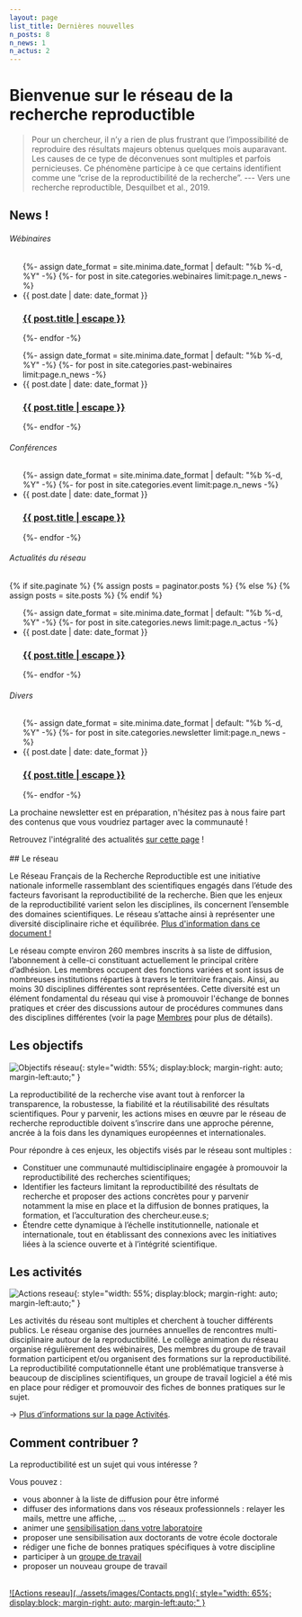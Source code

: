 ```yaml
---
layout: page
list_title: Dernières nouvelles
n_posts: 8
n_news: 1
n_actus: 2
---
```


# Bienvenue sur le réseau de la recherche reproductible

> Pour un chercheur, il n’y a rien de plus frustrant que l’impossibilité de reproduire des résultats majeurs obtenus quelques mois auparavant. Les causes de ce type de déconvenues sont multiples et parfois pernicieuses. Ce phénomène participe à ce que certains identifient comme une “crise de la reproductibilité de la recherche”. --- Vers une recherche reproductible, Desquilbet et al., 2019.

<!--
![Actions reseau](../assets/images/banniere_web.png){: style="width: 50%; display:block; margin-right: auto; margin-left:auto;" }
-->

## News !

<div class="news">
<h6>  Wébinaires </h6>
  <ul class="post-list">
   {%- assign date_format = site.minima.date_format | default: "%b %-d, %Y" -%}
     {%- for post in site.categories.webinaires limit:page.n_news -%}
      <li>
        <span class="post-meta">{{ post.date | date: date_format }}</span>
        <h3>
          <a class="post-link" href="{{ post.url | relative_url }}">
            {{ post.title | escape }}
          </a>
        </h3>
      </li>
   {%- endfor -%}
  </ul>
  <ul class="post-list">
   {%- assign date_format = site.minima.date_format | default: "%b %-d, %Y" -%}
     {%- for post in site.categories.past-webinaires limit:page.n_news -%}
      <li>
        <span class="post-meta">{{ post.date | date: date_format }}</span>
        <h3>
          <a class="post-link" href="{{ post.url | relative_url }}">
            {{ post.title | escape }}
          </a>
        </h3>
      </li>
   {%- endfor -%}
  </ul>


<h6>Conférences </h6>
<ul class="post-list">
 {%- assign date_format = site.minima.date_format | default: "%b %-d, %Y" -%}
   {%- for post in site.categories.event limit:page.n_news -%}
    <li>
      <span class="post-meta">{{ post.date | date: date_format }}</span>
      <h3>
        <a class="post-link" href="{{ post.url | relative_url }}">
          {{ post.title | escape }}
        </a>
      </h3>
    </li>
 {%- endfor -%}
</ul>

<h6>Actualités du réseau</h6>

{% if site.paginate %}
  {% assign posts = paginator.posts %}
{% else %}
  {% assign posts = site.posts %}
{% endif %}

<ul class="post-list">
 {%- assign date_format = site.minima.date_format | default: "%b %-d, %Y" -%}
   {%- for post in site.categories.news limit:page.n_actus -%}
    <li>
      <span class="post-meta">{{ post.date | date: date_format }}</span>
      <h3>
        <a class="post-link" href="{{ post.url | relative_url }}">
          {{ post.title | escape }}
        </a>
      </h3>
    </li>
 {%- endfor -%}
</ul>

<h6>Divers</h6>

<ul class="post-list">
 {%- assign date_format = site.minima.date_format | default: "%b %-d, %Y" -%}
   {%- for post in site.categories.newsletter limit:page.n_news -%}
    <li>
      <span class="post-meta">{{ post.date | date: date_format }}</span>
      <h3>
        <a class="post-link" href="{{ post.url | relative_url }}">
          {{ post.title | escape }}
        </a>
      </h3>
    </li>
 {%- endfor -%}
</ul>


La prochaine newsletter est en préparation, n'hésitez pas à nous faire part des contenus que vous voudriez partager avec la communauté !

<div class="news2"> Retrouvez l'intégralité des actualités <a href="{{activities | relative_url}}/activities/">sur cette page</a> !</div>
</div>

<br>
## Le réseau

Le Réseau Français de la Recherche Reproductible est une initiative nationale informelle rassemblant des scientifiques engagés dans l’étude des facteurs favorisant la reproductibilité de la recherche. Bien que les enjeux de la reproductibilité varient selon les disciplines, ils concernent l’ensemble des domaines scientifiques. Le réseau s’attache ainsi à représenter une diversité disciplinaire riche et équilibrée.
[Plus d'information dans ce document !](assets/pdfs/presentation.pdf)

Le réseau compte environ 260 membres inscrits à sa liste de diffusion, l’abonnement à celle-ci constituant actuellement le principal critère d’adhésion. Les membres occupent des fonctions variées et sont issus de nombreuses institutions réparties à travers le territoire français. Ainsi, au moins 30 disciplines différentes sont représentées. Cette diversité est un élément fondamental du réseau qui vise à promouvoir l'échange de bonnes pratiques et créer des discussions autour de procédures communes dans des disciplines différentes (voir la page [Membres](/community/) pour plus de détails).



## Les objectifs

![Objectifs réseau](../assets/images/objectifs_recherche-repro-fr.png){: style="width: 55%; display:block; margin-right: auto; margin-left:auto;" }


La reproductibilité de la recherche vise avant tout à renforcer la transparence, la robustesse, la fiabilité et la réutilisabilité des résultats scientifiques. Pour y parvenir, les actions mises en œuvre par le réseau de recherche reproductible doivent s’inscrire dans une approche pérenne, ancrée à la fois dans les dynamiques européennes et internationales.

Pour répondre à ces enjeux, les objectifs visés par le réseau sont multiples :

* Constituer une communauté multidisciplinaire engagée à promouvoir la reproductibilité des recherches scientifiques;
* Identifier les facteurs limitant la reproductibilité des résultats de recherche et proposer des actions concrètes pour y parvenir notamment la mise en place et la diffusion de bonnes pratiques, la formation, et l’acculturation des chercheur.euse.s;
* Étendre cette dynamique à l’échelle institutionnelle, nationale et internationale, tout en établissant des connexions avec les initiatives liées à la science ouverte et à l’intégrité scientifique.


## Les activités

![Actions reseau](../assets/images/activites_recherche-repro.png){: style="width: 55%; display:block; margin-right: auto; margin-left:auto;" }

Les activités du réseau sont multiples et cherchent à toucher différents publics. Le réseau organise des journées annuelles de rencontres multi-disciplinaire autour de la reproductibilité. Le collège animation du réseau organise régulièrement des wébinaires, Des membres du groupe de travail formation participent et/ou organisent des formations sur la reproductibilité. La reproductibilité computationnelle étant une problématique transverse à beaucoup de disciplines scientifiques, un groupe de travail logiciel a été mis en place pour rédiger et promouvoir des fiches de bonnes pratiques sur le sujet.

→ [Plus d’informations sur la page Activités](/activities/).

## Comment contribuer ?

La reproductibilité est un sujet qui vous intéresse ? 

Vous pouvez :
* vous abonner à la liste de diffusion pour être informé 
* diffuser des informations dans vos réseaux professionnels : relayer les mails, mettre une affiche, …
* animer une [sensibilisation dans votre laboratoire](/training/#ateliers)
* proposer une sensibilisation aux doctorants de votre école doctorale 
* rédiger une fiche de bonnes pratiques spécifiques à votre discipline 
* participer à un [groupe de travail](/steering/#gt)
* proposer un nouveau groupe de travail


<br/>
<a href="https://groupes.renater.fr/sympa/info/recherche-reproductible" target="_blank">![Actions reseau](../assets/images/Contacts.png){: style="width: 65%; display:block; margin-right: auto; margin-left:auto;" }</a>
